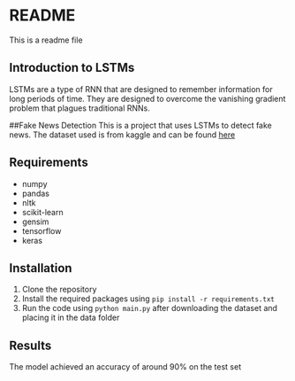 # README
This is a readme file

## Introduction to LSTMs
LSTMs are a type of RNN that are designed to remember information for long periods of time. They are designed to overcome the vanishing gradient problem that plagues traditional RNNs.

##Fake News Detection
This is a project that uses LSTMs to detect fake news. The dataset used is from kaggle and can be found [here](https://www.kaggle.com/datasets/monal007/traindata)

## Requirements
- numpy
- pandas
- nltk
- scikit-learn
- gensim
- tensorflow
- keras

## Installation
1. Clone the repository
2. Install the required packages using `pip install -r requirements.txt`
3. Run the code using `python main.py` after downloading the dataset and placing it in the data folder

## Results
The model achieved an accuracy of around 90% on the test set

